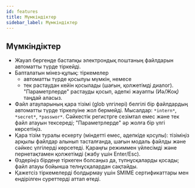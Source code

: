 ```yaml
---
id: features
title: Мүмкіндіктер
sidebar_label: Мүмкіндіктер
---
```


## Мүмкіндіктер

- Жауап бергенде бастапқы электрондық поштаның файлдарын автоматты түрде тіркейді.
- Бапталатын мінез‑құлық: тіркемелер
  - автоматты түрде қосылуы мүмкін, немесе
  - тек растаудан кейін қосылады (шағын, қолжетімді диалог). "Параметрлерде" растауды қосып, әдепкі жауапты (Иә/Жоқ) таңдай аласыз.
- Файл атауларының қара тізімі (glob үлгілері) белгілі бір файлдардың автоматты түрде тіркелуіне жол бермейді. Мысалдар: `*intern*`, `*secret*`, `*passwor*`.
  Сәйкестік регистрге сезімтал емес және тек файл атауын тексереді; "Параметрлерде" әр жолға бір үлгі көрсетіңіз.
- Қара тізім туралы ескерту (міндетті емес, әдепкіде қосулы): тізіміңіз арқылы файлдар алынып тасталғанда, шағын модаль файлды және сәйкес үлгілерді көрсетеді. Қараңғы режиммен үйлесімді және пернетақтамен қолжетімді (жабу үшін Enter/Esc).
- Өздеріңіз бірдеңе тіркеген болсаңыз да, түпнұсқаларды қосады; файл атауы бойынша телнұсқалардан сақтайды.
- Қажетсіз тіркемелерді болдырмау үшін SMIME сертификаттары мен ендірілген суреттерді аттап өтеді.
